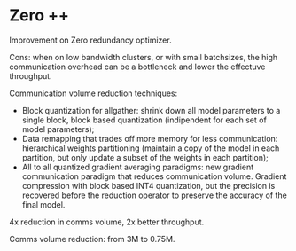 # Zero ++

Improvement on Zero redundancy optimizer. 

Cons: when on low bandwidth clusters, or with small batchsizes, the high communication overhead can be a bottleneck and lower the effectuve throughput. 

Communication volume reduction techniques:
- Block quantization for allgather: shrink down all model parameters to a single block, block based quantization (indipendent for each set of model parameters); 
- Data remapping that trades off more memory for less communication: hierarchical weights partitioning (maintain a copy of the model in each partition, but only update a subset of the weights in each partition);
- All to all quantized gradient averaging paradigms: new gradient communication paradigm that reduces communication volume. Gradient compression with block based INT4 quantization, but the precision is recovered before the reduction operator to preserve the accuracy of the final model.

4x reduction in comms volume, 2x better throughput.

Comms volume reduction: from 3M to 0.75M.